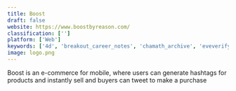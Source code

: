```yaml
---
title: Boost
draft: false 
website: https://www.boostbyreason.com/
classification: ['']
platform: ['Web']
keywords: ['4d', 'breakout_career_notes', 'chamath_archive', 'eveverify', 'fitbod', 'flogg', 'gitshowcase', 'like_2_have_it', 'mercari', 'program', 'realtalk', 'rezella', 'rooftop_slushie', 'saleter', 'sideprojectors', 'strength_stash', 'thinkful', 'touch_n_go', 'interviews.tech', 'mulaa']
image: logo.png
---
```

Boost is an e-commerce for mobile, where users can generate hashtags for products and instantly sell and buyers can tweet to make a purchase